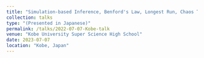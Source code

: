 ```yaml
---
title: "Simulation-based Inference, Benford's Law, Longest Run, Chaos Theory, and Applications in Shiny"
collection: talks
type: "(Presented in Japanese)"
permalink: /talks/2022-07-07-Kobe-talk
venue: "Kobe University Super Science High School"
date: 2023-07-07
location: "Kobe, Japan"
---
```

